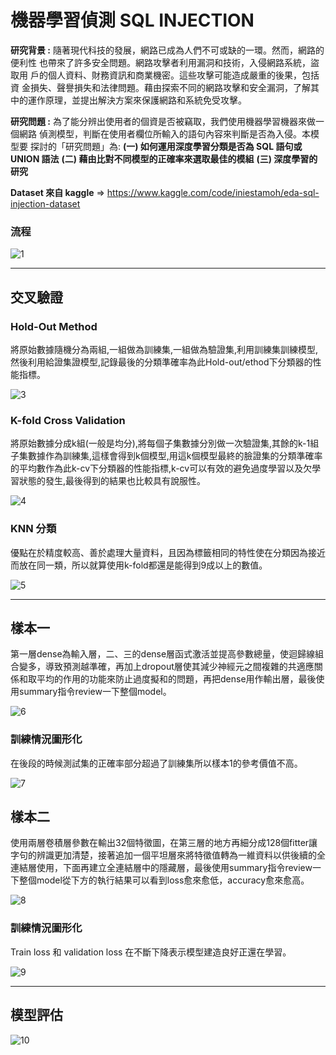 # 機器學習偵測 SQL INJECTION

**研究背景 :** 隨著現代科技的發展，網路已成為人們不可或缺的一環。然而，網路的便利性 也帶來了許多安全問題。網路攻擊者利用漏洞和技術，入侵網路系統，盜取用 戶的個人資料、財務資訊和商業機密。這些攻擊可能造成嚴重的後果，包括資 金損失、聲譽損失和法律問題。藉由探索不同的網路攻擊和安全漏洞，了解其 中的運作原理，並提出解決方案來保護網路和系統免受攻擊。 

**研究問題 :** 為了能分辨出使用者的個資是否被竊取，我們使用機器學習機器來做一個網路 偵測模型，判斷在使用者欄位所輸入的語句內容來判斷是否為入侵。本模型要 探討的「研究問題」為: 
       **(一)   如何運用深度學習分類是否為 SQL 語句或 UNION 語法**
       **(二)  藉由比對不同模型的正確率來選取最佳的模組**
       **(三)   深度學習的研究**
       
**Dataset 來自 kaggle** => https://www.kaggle.com/code/iniestamoh/eda-sql-injection-dataset

### 流程
![1](1.png)


---

## 交叉驗證

### Hold-Out Method

將原始數據隨機分為兩組,一組做為訓練集,一組做為驗證集,利用訓練集訓練模型,然後利用給證集證模型,記錄最後的分類準確率為此Hold-out/ethod下分類器的性能指標。

![3](3.png)



### K-fold Cross Validation

將原始數據分成k組(一般是均分),將每個子集數據分別做一次驗證集,其餘的k-1組子集數據作為訓練集,這樣會得到k個模型,用這k個模型最終的臉證集的分類準確率的平均數作為此k-cv下分類器的性能指標,k-cv可以有效的避免過度學習以及欠學習狀態的發生,最後得到的結果也比較具有說服性。

![4](4.png)



### KNN 分類

優點在於精度較高、善於處理大量資料，且因為標籤相同的特性使在分類因為接近而放在同一類，所以就算使用k-fold都還是能得到9成以上的數值。

![5](5.png)


---

## 樣本一

第一層dense為輸入層，二、三的dense層函式激活並提高參數總量，使迴歸線組合變多，導致預測越準確，再加上dropout層使其減少神經元之間複雜的共適應關係和取平均的作用的功能來防止過度擬和的問題，再把dense用作輸出層，最後使用summary指令review一下整個model。

![6](6.png)

### 訓練情況圖形化

在後段的時候測試集的正確率部分超過了訓練集所以樣本1的參考價值不高。

![7](7.png)


## 樣本二

使用兩層卷積層參數在輸出32個特徵圖，在第三層的地方再細分成128個fitter讓字句的辨識更加清楚，接著追加一個平坦層來將特徵值轉為一維資料以供後續的全連結層使用，下面再建立全連結層中的隱藏層，最後使用summary指令review一下整個model從下方的執行結果可以看到loss愈來愈低，accuracy愈來愈高。

![8](8.png)

### 訓練情況圖形化

Train loss 和 validation loss 在不斷下降表示模型建造良好正還在學習。

![9](9.png)


---
## 模型評估
![10](10.png)